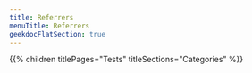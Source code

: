```yaml
---
title: Referrers
menuTitle: Referrers 
geekdocFlatSection: true
---
```


{{% children titlePages="Tests" titleSections="Categories" %}}